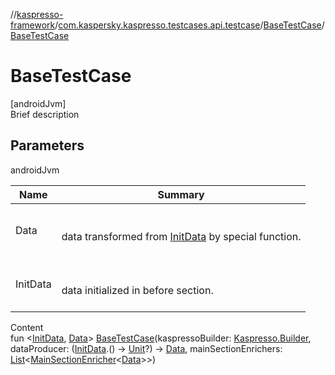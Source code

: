 //[kaspresso-framework](../../index.md)/[com.kaspersky.kaspresso.testcases.api.testcase](../index.md)/[BaseTestCase](index.md)/[BaseTestCase](-base-test-case.md)



# BaseTestCase  
[androidJvm]  
Brief description  


## Parameters  
  
androidJvm  
  
|  Name|  Summary| 
|---|---|
| Data| <br><br>data transformed from [InitData](index.md) by special function.<br><br>
| InitData| <br><br>data initialized in before section.<br><br>
  
  
Content  
fun <[InitData](index.md), [Data](index.md)> [BaseTestCase](-base-test-case.md)(kaspressoBuilder: [Kaspresso.Builder](../../com.kaspersky.kaspresso.kaspresso/-kaspresso/-builder/index.md), dataProducer: ([InitData](index.md).() -> [Unit](https://kotlinlang.org/api/latest/jvm/stdlib/kotlin/-unit/index.html)?) -> [Data](index.md), mainSectionEnrichers: [List](https://kotlinlang.org/api/latest/jvm/stdlib/kotlin.collections/-list/index.html)<[MainSectionEnricher](../../com.kaspersky.kaspresso.enricher/-main-section-enricher/index.md)<[Data](index.md)>>)  



